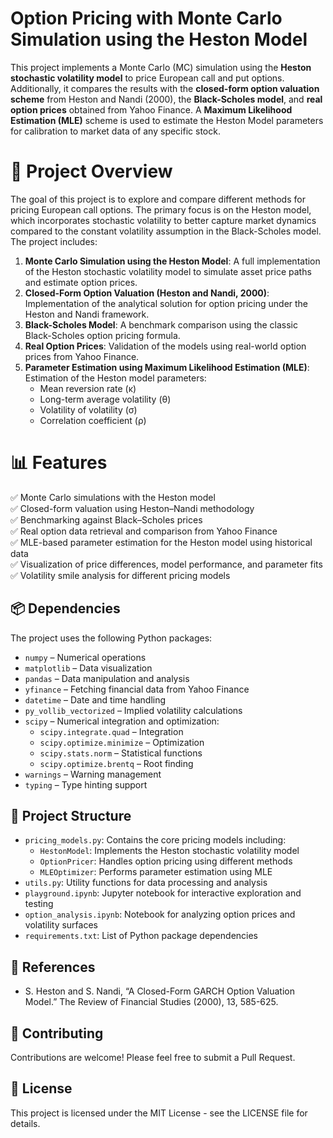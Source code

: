 # **Option Pricing with Monte Carlo Simulation using the Heston Model**
This project implements a Monte Carlo (MC) simulation using the **Heston stochastic volatility model** to price European call and put options. Additionally, it compares the results with the **closed-form option valuation scheme** from Heston and Nandi (2000), the **Black-Scholes model**, and **real option prices** obtained from Yahoo Finance.
A **Maximum Likelihood Estimation (MLE)** scheme is used to estimate the Heston Model parameters for calibration to market data of any specific stock.

# 🚀 **Project Overview**
The goal of this project is to explore and compare different methods for pricing European call options. The primary focus is on the Heston model, which incorporates stochastic volatility to better capture market dynamics compared to the constant volatility assumption in the Black-Scholes model. The project includes:

1. **Monte Carlo Simulation using the Heston Model**: A full implementation of the Heston stochastic volatility model to simulate asset price paths and estimate option prices.
2. **Closed-Form Option Valuation (Heston and Nandi, 2000)**: Implementation of the analytical solution for option pricing under the Heston and Nandi framework.
3. **Black-Scholes Model**: A benchmark comparison using the classic Black-Scholes option pricing formula.
4. **Real Option Prices**: Validation of the models using real-world option prices from Yahoo Finance.
5. **Parameter Estimation using Maximum Likelihood Estimation (MLE)**: Estimation of the Heston model parameters:
   - Mean reversion rate (κ)
   - Long-term average volatility (θ)
   - Volatility of volatility (σ)
   - Correlation coefficient (ρ)

# 📊 **Features**
✅ Monte Carlo simulations with the Heston model  
✅ Closed-form valuation using Heston–Nandi methodology  
✅ Benchmarking against Black–Scholes prices  
✅ Real option data retrieval and comparison from Yahoo Finance  
✅ MLE-based parameter estimation for the Heston model using historical data  
✅ Visualization of price differences, model performance, and parameter fits  
✅ Volatility smile analysis for different pricing models  

## 📦 **Dependencies**  
The project uses the following Python packages:  

- `numpy` – Numerical operations  
- `matplotlib` – Data visualization  
- `pandas` – Data manipulation and analysis  
- `yfinance` – Fetching financial data from Yahoo Finance  
- `datetime` – Date and time handling  
- `py_vollib_vectorized` – Implied volatility calculations  
- `scipy` – Numerical integration and optimization:  
  - `scipy.integrate.quad` – Integration  
  - `scipy.optimize.minimize` – Optimization  
  - `scipy.stats.norm` – Statistical functions  
  - `scipy.optimize.brentq` – Root finding  
- `warnings` – Warning management  
- `typing` – Type hinting support  

## 📁 **Project Structure**
- `pricing_models.py`: Contains the core pricing models including:
  - `HestonModel`: Implements the Heston stochastic volatility model
  - `OptionPricer`: Handles option pricing using different methods
  - `MLEOptimizer`: Performs parameter estimation using MLE
- `utils.py`: Utility functions for data processing and analysis
- `playground.ipynb`: Jupyter notebook for interactive exploration and testing
- `option_analysis.ipynb`: Notebook for analyzing option prices and volatility surfaces
- `requirements.txt`: List of Python package dependencies

## 📝 **References**  
- S. Heston and S. Nandi, “A Closed-Form GARCH Option Valuation Model.” The Review of Financial Studies (2000), 13, 585-625.

## 🤝 **Contributing**
Contributions are welcome! Please feel free to submit a Pull Request.

## 📄 **License**
This project is licensed under the MIT License - see the LICENSE file for details.